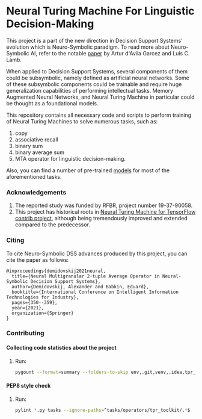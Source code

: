 # Neural Turing Machine For Linguistic Decision-Making

This project is a part of the new direction in Decision Support Systems' evolution which is 
Neuro-Symbolic paradigm. To read more about Neuro-Symbolic AI, refer to the notable 
[paper](https://arxiv.org/abs/2012.05876)
by Artur d'Avila Garcez and Luis C. Lamb.

When applied to Decision Support Systems, several components of them could be subsymbolic, namely
defined as artificial neural networks. Some of these subsymbolic components could be trainable and require
huge generalization capabilities of performing intellectual tasks. Memory Augmented Neural Networks, and 
Neural Turing Machine in particular could be thought as a foundational models.

This repository contains all necessary code and scripts to perform training of Neural Turing Machines to solve 
numerous tasks, such as:

1. copy
2. associative recall
3. binary sum
4. binary average sum
5. MTA operator for linguistic decision-making.

Also, you can find a number of pre-trained [models](./trained_models) for most of the aforementioned tasks.

### Acknowledgements

1. The reported study was funded by RFBR, project number 19-37-90058.
2. This project has historical roots in 
   [Neural Turing Machine for TensorFlow contrib project](https://github.com/MarkPKCollier/NeuralTuringMachine), 
   although
   being tremendously improved and extended compared to the predecessor.

### Citing

To cite Neuro-Symbolic DSS advances produced by this project, you can cite the paper as follows:

```text
@inproceedings{demidovskij2021neural,
  title={Neural Multigranular 2-tuple Average Operator in Neural-Symbolic Decision Support Systems},
  author={Demidovskij, Alexander and Babkin, Eduard},
  booktitle={International Conference on Intelligent Information Technologies for Industry},
  pages={350--359},
  year={2021},
  organization={Springer}
}
```

### Contributing

#### Collecting code statistics about the project

1. Run:
   ```bash
   pygount --format=summary --folders-to-skip env,.git,venv,.idea,tpr_toolkit --suffix py,sh .
   ```
   
#### PEP8 style check

1. Run:

   ```bash
   pylint *.py tasks --ignore-paths=^tasks/operators/tpr_toolkit/.*$
   ```
